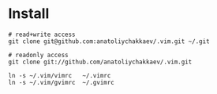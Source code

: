 Install
=======

    # read+write access
    git clone git@github.com:anatoliychakkaev/.vim.git ~/.git

    # readonly access
    git clone git://github.com/anatoliychakkaev/.vim.git

    ln -s ~/.vim/vimrc   ~/.vimrc
    ln -s ~/.vim/gvimrc  ~/.gvimrc
